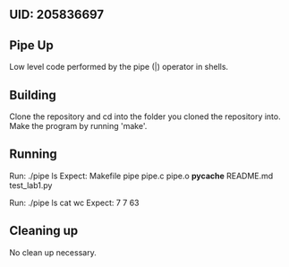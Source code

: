 ## UID: 205836697

## Pipe Up

Low level code performed by the pipe (|) operator in shells.

## Building

Clone the repository and cd into the folder you cloned the repository into. Make the program by running 'make'.

## Running

Run: ./pipe ls
Expect: Makefile  pipe	pipe.c	pipe.o	__pycache__  README.md	test_lab1.py

Run: ./pipe ls cat wc
Expect:       7       7      63

## Cleaning up

No clean up necessary.